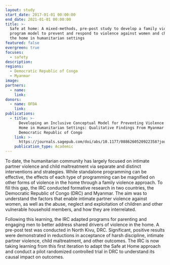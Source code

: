 ```yaml
---
layout: study
start_date: 2017-01-01 00:00:00
end_date: 2021-01-01 00:00:00
title: >-
  Safe at home: A mixed-methods, pre-post study to develop a family violence
  program model to prevent and respond to violence against women and children in
  the home in humanitarian settings
featured: false
evergreen: true
focuses:
  - safety
description:
regions:
  - Democratic Republic of Congo
  - Myanmar
image:
partners:
  - name:
    link:
donors:
  - name: OFDA
    link:
publications:
  - title: >-
      Developing an Inclusive Conceptual Model for Preventing Violence in the
      Home in Humanitarian Settings: Qualitative Findings From Myanmar and the
      Democratic Republic of Congo
    link: >-
      https://journals.sagepub.com/doi/abs/10.1177/0886260520922358?journalCode=jiva
    publication_type: Academic
---
```


To date, the humanitarian community has largely focused on intimate partner violence and child maltreatment via separate and distinct interventions and strategies. While standalone programming can be effective, the effects of each type of programming can be magnified on other forms of violence in the home through a family violence approach. To fill this gap, the IRC conducted formative research in two countries, the Democratic Republic of Congo (DRC) and Myanmar. The aim was to understand the factors that enable intimate partner violence against women, as well as the abuse, neglect and exploitation of children and other vulnerable household members, and how they are interrelated.

Following this learning, the IRC adapted programs for parenting and engaging men to better address shared drivers of violence in the home. A pre-post test was conducted in North Kivu, DRC. Significant, positive results were demonstrated in reductions in acceptance of harsh discipline, intimate partner violence, child maltreatment, and other outcomes. The IRC is now taking learning from this first iteration to adapt the Safe at Home approach and conduct a pilot randomized controlled trial in DRC to understand its causal impact on outcomes.